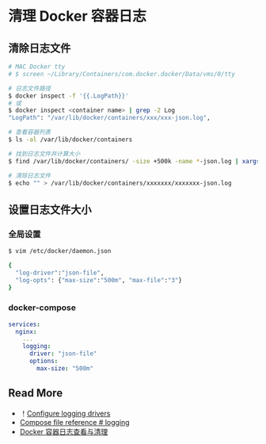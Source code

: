 # 清理 Docker 容器日志



## 清除日志文件

```bash
# MAC Docker tty
# $ screen ~/Library/Containers/com.docker.docker/Data/vms/0/tty

# 日志文件路径
$ docker inspect -f '{{.LogPath}}'
# 或
$ docker inspect <container name> | grep -2 Log
"LogPath": "/var/lib/docker/containers/xxx/xxx-json.log",

# 查看容器列表
$ ls -al /var/lib/docker/containers

# 找到日志文件并计算大小
$ find /var/lib/docker/containers/ -size +500k -name *-json.log | xargs du -sh

# 清除日志文件
$ echo "" > /var/lib/docker/containers/xxxxxxx/xxxxxxx-json.log
```



## 设置日志文件大小

### 全局设置

```bash
$ vim /etc/docker/daemon.json

{
  "log-driver":"json-file",
  "log-opts": {"max-size":"500m", "max-file":"3"}
}
```

### docker-compose

``` yaml
services:
  nginx: 
    ...
    logging: 
      driver: "json-file"
      options: 
        max-size: "500m"
```



## Read More

- ！[Configure logging drivers](https://docs.docker.com/config/containers/logging/configure/)
- [Compose file reference # logging](https://docs.docker.com/compose/compose-file/#logging)
- [Docker 容器日志查看与清理](https://my.oschina.net/u/2289161/blog/1931390)